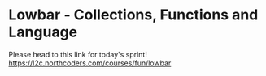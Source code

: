 # Lowbar - Collections, Functions and Language

Please head to this link for today's sprint!
https://l2c.northcoders.com/courses/fun/lowbar
